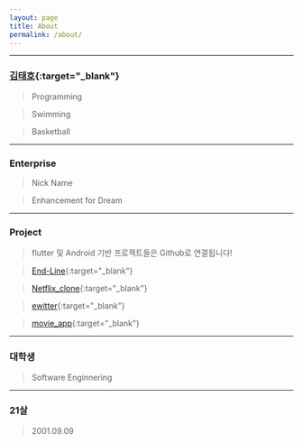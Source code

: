 ```yaml
---
layout: page
title: About
permalink: /about/
---
```


---

### [김태호](https://enterprise09.github.io/portfolio/){:target="\_blank"}

> Programming

> Swimming

> Basketball

---

### Enterprise

> Nick Name

> Enhancement for Dream

---

### Project

> flutter 및 Android 기반 프로젝트들은 Github로 연결됩니다!

> [End-Line](https://github.com/Enterprise09/EndLine/blob/master/README.md){:target="\_blank"}

> [Netflix_clone](https://github.com/Enterprise09/Flutter_Study/tree/main/netflix_clone_project){:target="\_blank"}

> [ewitter](https://enterprise09.github.io/ewitter/){:target="\_blank"}

> [movie_app](https://enterprise09.github.io/movie_app/){:target="\_blank"}

---

### 대학생

> Software Enginnering

---

### 21살

> 2001.09.09

<!--
This is the base Jekyll theme. You can find out more info about customizing your Jekyll theme, as well as basic Jekyll usage documentation at [jekyllrb.com](https://jekyllrb.com/)

You can find the source code for Minima at GitHub:
[jekyll][jekyll-organization] /
[minima](https://github.com/jekyll/minima)

You can find the source code for Jekyll at GitHub:
[jekyll][jekyll-organization] /
[jekyll](https://github.com/jekyll/jekyll)


[jekyll-organization]: https://github.com/jekyll -->
